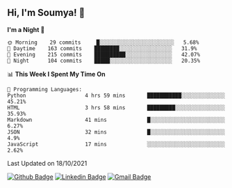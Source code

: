 ## Hi, I'm Soumya! 👋

<!--START_SECTION:waka-->
**I'm a Night 🦉** 

```text
🌞 Morning    29 commits     █░░░░░░░░░░░░░░░░░░░░░░░░   5.68% 
🌆 Daytime    163 commits    ████████░░░░░░░░░░░░░░░░░   31.9% 
🌃 Evening    215 commits    ██████████░░░░░░░░░░░░░░░   42.07% 
🌙 Night      104 commits    █████░░░░░░░░░░░░░░░░░░░░   20.35%

```


📊 **This Week I Spent My Time On** 

```text
💬 Programming Languages: 
Python                   4 hrs 59 mins       ███████████░░░░░░░░░░░░░░   45.21% 
HTML                     3 hrs 58 mins       █████████░░░░░░░░░░░░░░░░   35.93% 
Markdown                 41 mins             █░░░░░░░░░░░░░░░░░░░░░░░░   6.27% 
JSON                     32 mins             █░░░░░░░░░░░░░░░░░░░░░░░░   4.9% 
JavaScript               17 mins             ░░░░░░░░░░░░░░░░░░░░░░░░░   2.62%

```


 Last Updated on 18/10/2021
<!--END_SECTION:waka-->

[![Github Badge](https://img.shields.io/badge/-rubyruins-grey?style=for-the-badge&logo=github&logoColor=white&link=https://github.com/rubyruins/)](https://www.github.com/rubyruins/) 
[![Linkedin Badge](https://img.shields.io/badge/-Soumya%20Parekh-0072b1?style=for-the-badge&logo=Linkedin&logoColor=white&link=https://www.linkedin.com/in/Soumya-Parekh/)](https://www.linkedin.com/in/Soumya-Parekh/) 
[![Gmail Badge](https://img.shields.io/badge/-soumya.parekh@somaiya.edu-c14438?style=for-the-badge&logo=Gmail&logoColor=white&link=mailto:soumya.parekh@somaiya.edu)](mailto:soumya.parekh@somaiya.edu) 
